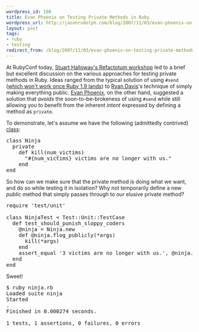 ```yaml
---
wordpress_id: 108
title: Evan Phoenix on Testing Private Methods in Ruby
wordpress_url: http://jasonrudolph.com/blog/2007/11/03/evan-phoenix-on-testing-private-methods-in-ruby/
layout: post
tags:
- ruby
- testing
redirect_from: /blog/2007/11/03/evan-phoenix-on-testing-private-methods-in-ruby/
---
```

At RubyConf today, [Stuart Halloway's Refactotum workshop](http://relevancellc.com/2007/11/2/rubyconf-slides) led to a brief but excellent discussion on the various approaches for testing private methods in Ruby.  Ideas ranged from the typical solution of using <code>#send</code> ([which won't work once Ruby 1.9 lands](http://eigenclass.org/hiki.rb?Changes+in+Ruby+1.9#l23 "eigenclass - Changes in Ruby 1.9")) to [Ryan Davis](http://zenspider.com/RWD/)'s technique of simply making everything public.  [Evan Phoenix](http://blog.fallingsnow.net/), on the other hand, suggested a solution that *avoids* the soon-to-be-brokeness of using <code>#send</code> while still allowing you to benefit from the inherent *intent* expressed by defining a method as <code>private</code>.

To demonstrate, let's assume we have the following (admittedly contrived) [class](http://askaninja.com/ "Ask a Ninja"):

<pre lang="ruby">
class Ninja
  private
    def kill(num_victims)
      "#{num_victims} victims are no longer with us."
    end
end
</pre>         

So how can we make sure that the private method is doing what we want, and do so while testing it in isolation?  Why not temporarily define a new *public* method that simply passes through to our elusive private method?

<pre lang="ruby">
require 'test/unit'

class NinjaTest < Test::Unit::TestCase
  def test_should_punish_sloppy_coders
    @ninja = Ninja.new
    def @ninja.flog_publicly(*args)
      kill(*args)
    end
    assert_equal '3 victims are no longer with us.', @ninja.flog_publicly(3)
  end
end
</pre>                         

Sweet!

<pre lang="text">
$ ruby ninja.rb
Loaded suite ninja
Started
.
Finished in 0.000274 seconds.

1 tests, 1 assertions, 0 failures, 0 errors
</pre>
